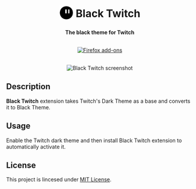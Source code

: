 <h1 align="center">
    <sub><img src="icons/icon-128.png" height="38"></sub>
    Black Twitch
</h1>

<p align="center"><b>The black theme for Twitch</b></p>

<p align="center">
    <br>
    <a href="https://addons.mozilla.org/en-US/firefox/addon/black-twitch/">
        <img src="https://i.imgur.com/2jJOtTI.png" height="58" alt="Firefox add-ons"></a>
    <br><br>
</p>

<p align="center"><img src="assets/black-twitch.png" height="400" alt="Black Twitch screenshot"></p>

## Description

**Black Twitch** extension takes Twitch's Dark Theme as a base and converts it to Black Theme.

## Usage

Enable the Twitch dark theme and then install Black Twitch extension to automatically activate it.

## License

This project is lincesed under [MIT License](LICENSE).
